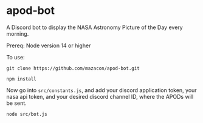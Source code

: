 # apod-bot
A Discord bot to display the NASA Astronomy Picture of the Day every morning.

Prereq: Node version 14 or higher

To use:

`git clone https://github.com/mazacon/apod-bot.git`

`npm install`

Now go into `src/constants.js`, and add your discord application token, your nasa api token, and your desired discord channel ID, where the APODs will be sent.

`node src/bot.js`
